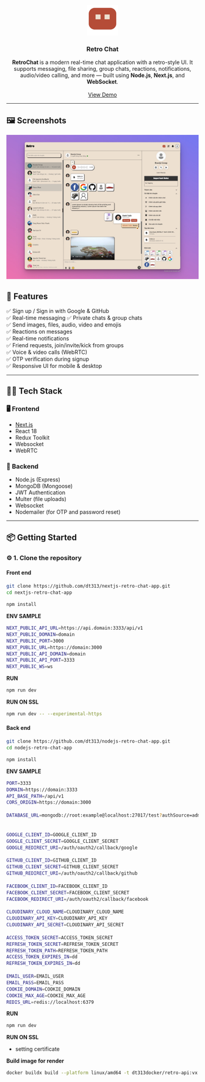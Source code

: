 <br />

<div align="center">
  <a href="https://github.com/dt313/nextjs-retro-chat-app.git">
    <img src="./preview/large-logo.png" alt="Logo" width="80" height="80">
  </a>

<h3 align="center">Retro Chat</h3>

  <p align="center">
    <strong>RetroChat </strong>is a modern real-time chat application with a retro-style UI. It supports messaging, file sharing, group chats, reactions, notifications, audio/video calling, and more — built using <strong>Node.js</strong>, <strong>Next.js</strong>, and <strong>WebSocket</strong>.
    <br />
    <br />
    <a href="https://retro-chat-app-0407.vercel.app">View Demo</a>
  </p>
</div>

---

## 🖼️ Screenshots

![Chat UI](./preview/chat.png)

## 🚀 Features

✅ Sign up / Sign in with Google & GitHub  
✅ Real-time messaging
✅ Private chats & group chats  
✅ Send images, files, audio, video and emojis  
✅ Reactions on messages  
✅ Real-time notifications  
✅ Friend requests, join/invite/kick from groups  
✅ Voice & video calls (WebRTC)  
✅ OTP verification during signup  
✅ Responsive UI for mobile & desktop

---

## 🧑‍💻 Tech Stack

### 🖥️ Frontend

- [Next.js](https://nextjs.org/)
- React 18
- Redux Toolkit
- Websocket
- WebRTC

### 🔧 Backend

- Node.js (Express)
- MongoDB (Mongoose)
- JWT Authentication
- Multer (file uploads)
- Websocket
- Nodemailer (for OTP and password reset)

---

## 📦 Getting Started

### ⚙️ 1. Clone the repository

#### Front end

```bash
git clone https://github.com/dt313/nextjs-retro-chat-app.git
cd nextjs-retro-chat-app
```

```bash
npm install
```

**ENV SAMPLE**

```bash
NEXT_PUBLIC_API_URL=https://api.domain:3333/api/v1
NEXT_PUBLIC_DOMAIN=domain
NEXT_PUBLIC_PORT=3000
NEXT_PUBLIC_URL=https://domain:3000
NEXT_PUBLIC_API_DOMAIN=domain
NEXT_PUBLIC_API_PORT=3333
NEXT_PUBLIC_WS=ws
```

**RUN**

```bash
npm run dev
```

**RUN ON SSL**

```bash
npm run dev -- --experimental-https
```

#### Back end

```bash
git clone https://github.com/dt313/nodejs-retro-chat-app.git
cd nodejs-retro-chat-app
```

```bash
npm install
```

**ENV SAMPLE**

```bash
PORT=3333
DOMAIN=https://domain:3333
API_BASE_PATH=/api/v1
CORS_ORIGIN=https://domain:3000

DATABASE_URL=mongodb://root:example@localhost:27017/test?authSource=admin


GOOGLE_CLIENT_ID=GOOGLE_CLIENT_ID
GOOGLE_CLIENT_SECRET=GOOGLE_CLIENT_SECRET
GOOGLE_REDIRECT_URI=/auth/oauth2/callback/google

GITHUB_CLIENT_ID=GITHUB_CLIENT_ID
GITHUB_CLIENT_SECRET=GITHUB_CLIENT_SECRET
GITHUB_REDIRECT_URI=/auth/oauth2/callback/github

FACEBOOK_CLIENT_ID=FACEBOOK_CLIENT_ID
FACEBOOK_CLIENT_SECRET=FACEBOOK_CLIENT_SECRET
FACEBOOK_REDIRECT_URI=/auth/oauth2/callback/facebook

CLOUDINARY_CLOUD_NAME=CLOUDINARY_CLOUD_NAME
CLOUDINARY_API_KEY=CLOUDINARY_API_KEY
CLOUDINARY_API_SECRET=CLOUDINARY_API_SECRET

ACCESS_TOKEN_SECRET=ACCESS_TOKEN_SECRET
REFRESH_TOKEN_SECRET=REFRESH_TOKEN_SECRET
REFRESH_TOKEN_PATH=REFRESH_TOKEN_PATH
ACCESS_TOKEN_EXPIRES_IN=dd
REFRESH_TOKEN_EXPIRES_IN=dd

EMAIL_USER=EMAIL_USER
EMAIL_PASS=EMAIL_PASS
COOKIE_DOMAIN=COOKIE_DOMAIN
COOKIE_MAX_AGE=COOKIE_MAX_AGE
REDIS_URL=redis://localhost:6379


```

**RUN**

```bash
npm run dev
```

**RUN ON SSL**

- setting certificate

**Build image for render**

```bash
docker buildx build --platform linux/amd64 -t dt313docker/retro-api:vx.x.x .
```
